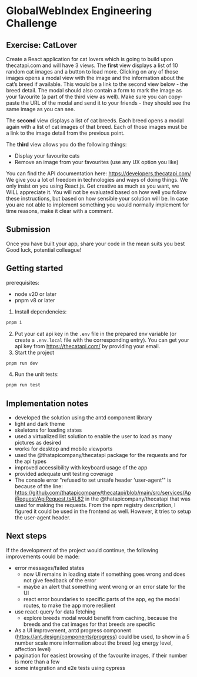 # GlobalWebIndex Engineering Challenge

## Exercise: CatLover

Create a React application for cat lovers which is going to build upon thecatapi.com and will have 3 views.
The **first** view displays a list of 10 random cat images and a button to load more. Clicking on any of those images opens a modal view with the image and the information about the cat’s breed if available. This would be a link to the second view below - the breed detail. The modal should also contain a form to mark the image as your favourite (a part of the third view as well). Make sure you can copy-paste the URL of the modal and send it to your friends - they should see the same image as you can see.

The **second** view displays a list of cat breeds. Each breed opens a modal again with a list of cat images of that breed. Each of those images must be a link to the image detail from the previous point.

The **third** view allows you do the following things:

- Display your favourite cats
- Remove an image from your favourites (use any UX option you like)

You can find the API documentation here: https://developers.thecatapi.com/
We give you a lot of freedom in technologies and ways of doing things. We only insist on you using React.js. Get creative as much as you want, we WILL appreciate it. You will not be evaluated based on how well you follow these instructions, but based on how sensible your solution will be. In case you are not able to implement something you would normally implement for time reasons, make it clear with a comment.

## Submission

Once you have built your app, share your code in the mean suits you best
Good luck, potential colleague!

## Getting started
prerequisites:
- node v20 or later
- pnpm v8 or later

1. Install dependencies:
```bash
pnpm i
```
2. Put your cat api key in the `.env` file in the prepared env variable (or create a `.env.local` file with the corresponding entry). You can get your
api key from https://thecatapi.com/ by providing your email.
3. Start the project
```bash
pnpm run dev
```
4. Run the unit tests:
```bash
pnpm run test
```
## Implementation notes
- developed the solution using the antd component library
- light and dark theme
- skeletons for loading states
- used a virtualized list solution to enable the user to load as many pictures as desired
- works for desktop and mobile viewports
- used the @thatapicompany/thecatapi package for the requests and for the api types
- improved accessibility with keyboard usage of the app
- provided adequate unit testing coverage
- The console error "refused to set unsafe header 'user-agent'" is because of the line:
https://github.com/thatapicompany/thecatapi/blob/main/src/services/ApiRequest/ApiRequest.ts#L82
in the @thatapicompany/thecatapi that was used for making the requests. From the npm registry description, I figured
it could be used in the frontend as well. However, it tries to setup the user-agent header. 

## Next steps
If the development of the project would continue, the following improvements could be made:

 - error messages/failed states
   - now UI remains in loading state if something goes wrong and does not give feedback of the error
   - maybe an alert that something went wrong or an error state for the UI
   - react error boundaries to specific parts of the app, eg the modal routes, to make the app more resilient
 - use react-query for data fetching
   - explore breeds modal would benefit from caching, because the breeds and the cat images for that breeds are specific
 - As a UI improvement, antd progress component (https://ant.design/components/progress) could be used, to show in a 5
 number scale more information about the breed (eg energy level, affection level)
 - pagination for easiest browsing of the favourite images, if their number is more than a few
 - some integration and e2e tests using cypress